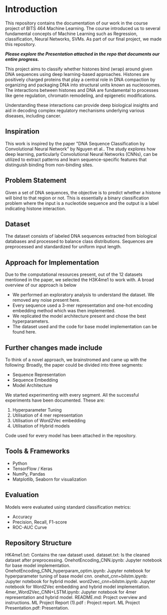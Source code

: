# Introduction
This repository contains the documentation of our work in the course project of BITS 464 Machine Learning. The course introduced us to several fundamental concepts of Machine Learning such as Regression, classification, Neural Networks, SVMs. As part of our final project, we made this repository. 

***Please explore the Presentation attached in the repo that documents our entire progress.***

This project aims to classify whether histones bind (wrap) around given DNA sequences using deep learning-based approaches. Histones are positively charged proteins that play a central role in DNA compaction by organizing and packaging DNA into structural units known as nucleosomes. The interactions between histones and DNA are fundamental to processes like gene regulation, chromatin remodeling, and epigenetic modifications.

Understanding these interactions can provide deep biological insights and aid in decoding complex regulatory mechanisms underlying various diseases, including cancer.

## Inspiration
This work is inspired by the paper "DNA Sequence Classification by Convolutional Neural Network" by Nguyen et al.. The study explores how deep learning, particularly Convolutional Neural Networks (CNNs), can be utilized to extract patterns and learn sequence-specific features that distinguish binding from non-binding sites.

## Problem Statement
Given a set of DNA sequences, the objective is to predict whether a histone will bind to that region or not. This is essentially a binary classification problem where the input is a nucleotide sequence and the output is a label indicating histone interaction.

## Dataset
The dataset consists of labeled DNA sequences extracted from biological databases and processed to balance class distributions. Sequences are preprocessed and standardized for uniform input length.

## Approach for Implementation
Due to the computational resources present, out of the 12 datasets mentioned in the paper, we selected the H3K4me1 to work with. A broad overview of our approach is below
- We performed an exploratory analysis to understand the dataset. We removed any noise present here.
- Every sequence used a 3-mer representation and one-hot encoding embedding method which was then implemented.
- We replicated the model architecture present and chose the best hyperparameters.
- The dataset used and the code for base model implementation can be found here.

## Further changes made include
To think of a novel approach, we brainstromed and came up with the following:
Broadly, the paper could be divided into three segments:
- Sequence Representation
- Sequence Embedding
- Model Architecture

We started experimenting with every segment. All the successful experiments have been documented. These are:

1. Hyperparameter Tuning
2. Utilisation of 4 mer representation
3. Utilisation of Word2Vec embedding
4. Utilisation of Hybrid models

Code used for every model has been attached in the repository.

## Tools & Frameworks
- Python
- TensorFlow / Keras
- NumPy, Pandas
- Matplotlib, Seaborn for visualization

## Evaluation
Models were evaluated using standard classification metrics:
- Accuracy
- Precision, Recall, F1-score
- ROC-AUC Curve

## Repository Structure
HK4me1.txt: Contains the raw dataset used.
dataset.txt: Is the cleaned dataset after preprocessing.
OnehotEncoding_CNN.ipynb: Jupyter notebook for base model implementation.
OnehotEncoding_CNN_hyperparam_optim.ipynb: Jupyter notebook for hyperparameter tuning of base model cnn.
onehot_cnn+bilstm.ipynb: Jupyter notebook for hybrid model.
word2vec_cnn+bilstm.ipynb: Jupyter notebook for Word2Vec embedding and hybrid model implementation.
4mer_Word2Vec_CNN+LSTM.ipynb: Jupyter notebook for 4mer representation and hybrid model.
README.md: Project overview and instructions.
ML Project Report (1).pdf : Project report.
ML Project Presentation.pdf: Presentation.
